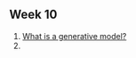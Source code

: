 ##  Week 10

1. [What is a generative model?](https://www.quora.com/What-is-a-generative-model)
2. 
